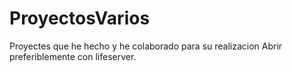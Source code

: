 # ProyectosVarios
Proyectes que he hecho y he colaborado para su realizacion
Abrir preferiblemente con lifeserver.

